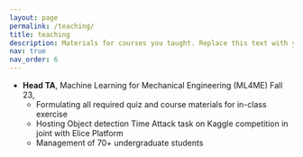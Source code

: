 ```yaml
---
layout: page
permalink: /teaching/
title: teaching
description: Materials for courses you taught. Replace this text with your description.
nav: true
nav_order: 6
---
```

* **Head TA**, Machine Learning for Mechanical Engineering (ML4ME) Fall 23,
  * Formulating all required quiz and course materials for in-class exercise
  * Hosting Object detection Time Attack task on Kaggle competition in joint with Elice Platform
  * Management of 70+ undergraduate students
